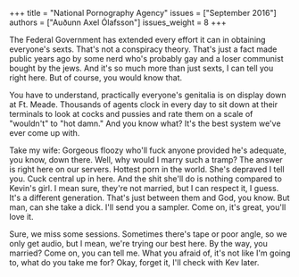 +++
title = "National Pornography Agency"
issues = ["September 2016"]
authors = ["Auðunn Axel Ólafsson"]
issues_weight = 8
+++

The Federal Government has extended every effort it can in obtaining everyone's sexts. That's not a conspiracy theory. That's just a fact made public years ago by some nerd who's probably gay and a loser communist bought by the jews. And it's so much more than just sexts, I can tell you right here. But of course, you would know that.

You have to understand, practically everyone's genitalia is on display down at Ft. Meade. Thousands of agents clock in every day to sit down at their terminals to look at cocks and pussies and rate them on a scale of "wouldn't" to "hot damn." And you know what? It's the best system we've ever come up with.

Take my wife: Gorgeous floozy who'll fuck anyone provided he's adequate, you know, down there. Well, why would I marry such a tramp? The answer is right here on our servers. Hottest porn in the world. She's depraved I tell you. Cuck central up in here. And the shit she'll do is nothing compared to Kevin's girl. I mean sure, they're not married, but I can respect it, I guess. It's a different generation. That's just between them and God, you know. But man, can she take a dick. I'll send you a sampler. Come on, it's great, you'll love it.

Sure, we miss some sessions. Sometimes there's tape or poor angle, so we only get audio, but I mean, we're trying our best here. By the way, you married? Come on, you can tell me. What you afraid of, it's not like I'm going to, what do you take me for? Okay, forget it, I'll check with Kev later.

